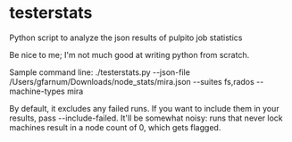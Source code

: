 # testerstats
Python script to analyze the json results of pulpito job statistics

Be nice to me; I'm not much good at writing python from scratch.

Sample command line:
./testerstats.py --json-file /Users/gfarnum/Downloads/node_stats/mira.json --suites fs,rados --machine-types mira

By default, it excludes any failed runs. If you want to include them in your
results, pass --include-failed. It'll be somewhat noisy: runs that never
lock machines result in a node count of 0, which gets flagged.
